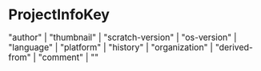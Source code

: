 # ProjectInfoKey

<big>"author" | "thumbnail" | "scratch-version" | "os-version" | "language" | "platform" | "history" | "organization" | "derived-from" | "comment" | ""</big>
